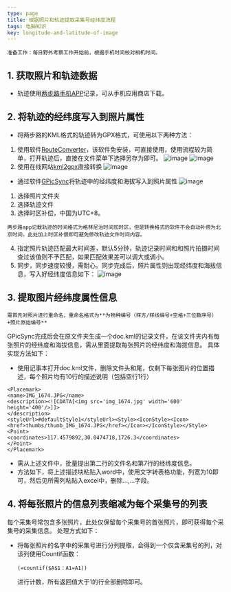 ```yaml
---
type: page
title: 根据照片和轨迹提取采集号经纬度流程
tags: 电脑知识
key: longitude-and-latitude-of-image
---
```


<!--more-->

```
准备工作：每日野外考察工作开始前，根据手机时间校对相机时间。
```

## 1. 获取照片和轨迹数据 
- 轨迹使用[两步路手机APP](http://www.2bulu.com/about/app_download2.htm?id=0)记录，可从手机应用商店下载。

## 2. 将轨迹的经纬度写入到照片属性
- 将两步路的KML格式的轨迹转为GPX格式，可使用以下两种方法：
1. 使用软件[RouteConverter](https://www.routeconverter.com/stable-releases/en)，该软件免安装，可直接使用，使用流程较为简单，打开轨迹后，直接在文件菜单下选择另存为即可。
![image](https://qbycs.coding.net/p/qbycs_clone/d/qbycs_clone/git/raw/master/image/blog/2019-10-20-longitude-and-latitude-for-images/snipaste_2019-08-06_17-50-38.jpg)
![image](https://qbycs.coding.net/p/qbycs_clone/d/qbycs_clone/git/raw/master/image/blog/2019-10-20-longitude-and-latitude-for-images/snipaste_2019-08-06_17-49-24.jpg)
2. 使用在线网站[kml2gpx](https://kml2gpx.com)直接转换
![image](https://qbycs.coding.net/p/qbycs_clone/d/qbycs_clone/git/raw/master/image/blog/2019-10-20-longitude-and-latitude-for-images/snipaste_2019-08-06_17-52-51.jpg)
- 通过软件[GPicSync](https://sourceforge.net/projects/gpicsync/)将轨迹中的经纬度和海拔写入到照片属性 
![image](https://qbycs.coding.net/p/qbycs_clone/d/qbycs_clone/git/raw/master/image/blog/2019-10-20-longitude-and-latitude-for-images/snipaste_2019-08-07_09-06-19.jpg)
1. 选择照片文件夹
2. 选择轨迹文件
3. 选择时区补偿，中国为UTC+8。
```
两步路app记载轨迹的时间格式为格林尼治时间加时区，但是转换格式的软件不会自动补偿为北京时间，此处加上时区补偿即可避免修改轨迹文件时间内容。
```
4. 指定照片轨迹匹配最大时间差，默认5分钟，轨迹记录时间和和照片拍摄时间查过该值则不予匹配，如果匹配效果差可以调大或调小。
5. 同步，同步速度较慢，需耐心。同步完成后，照片属性则出现经纬度和海拔信息，写入好经纬度信息如下：
![image](https://qbycs.coding.net/p/qbycs_clone/d/qbycs_clone/git/raw/master/image/blog/2019-10-20-longitude-and-latitude-for-images/snipaste_2019-08-07_09-33-05.jpg)

## 3. 提取图片经纬度属性信息
```
需首先对照片进行重命名，重命名格式为**为物种编号（样方/样线编号+空格+三位数序号）+照片原始编号**
```
GPicSync完成后会在原文件夹生成一个doc.kml的记录文件，在该文件夹内有每张照片的经纬度和海拔信息，需从里面提取每张照片的经纬度和海拔信息。
具体实现方法如下：
- 使用记事本打开doc.kml文件，删除文件头和尾，仅剩下每张图片的位置描述，每个照片均有10行的描述说明（包括空行1行）


```
<Placemark>
<name>IMG_1674.JPG</name>
<description><![CDATA[<img src='img_1674.jpg' width='600' height='400'/>]]>
</description>
<styleUrl>#defaultStyle1</styleUrl><Style><IconStyle><Icon><href>thumbs/thumb_IMG_1674.JPG</href></Icon></IconStyle></Style>
<Point>
<coordinates>117.4579892,30.0474718,1726.3</coordinates>
</Point>
</Placemark>
```

- 需从上述文件中，批量提出第二行的文件名和第7行的经纬度信息。
- 方法如下，将上述描述块粘贴入word中，使用文字转表格功能，列宽为10即可，然后见所需列粘贴入excel中，删除<name>...</name>,<coordinates>...</coordinates>字段。

## 4. 将每张照片的信息列表缩减为每个采集号的列表
每个采集号常包含多张照片，此处仅保留每个采集号的首张照片，即可获得每个采集号的采集信息。
处理方式如下：

- 将每张照片的名字中的采集号进行分列提取，会得到一个仅含采集号的列，对该列使用Countif函数：

  ```
  (=countif($A$1：A1=A1))
  ```
  
  进行计数，所有返回值大于1的行全部删除即可。
